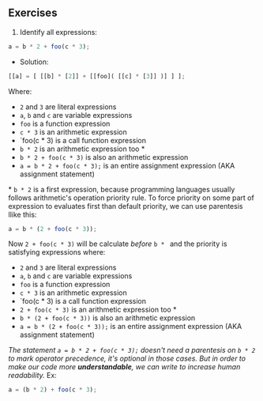 ## Exercises
1. Identify all expressions:
 
```js
a = b * 2 + foo(c * 3);
```

- Solution:

```js
[[a] = [ [[b] * [2]] + [[foo]( [[c] * [3]] )] ] ];
```

Where:
- `2` and `3` are literal expressions
- `a`, `b` and `c` are variable expressions
- `foo` is a function expression
- `c * 3` is an arithmetic expression
- `foo(c * 3) is a call function expression
- `b * 2` is an arithmetic expression too \*
- `b * 2 + foo(c * 3)` is also an arithmetic expression
- `a = b * 2 + foo(c * 3);` is an entire assignment expression (AKA assignment statement)

\* `b * 2` is a first expression, because programming languages usually follows arithmetic's operation priority rule. To force priority on some part of expression to evaluates first than default priority, we can use parentesis llike this:

```js
a = b * (2 + foo(c * 3));
```

Now `2 + foo(c * 3)` will be calculate _before_ `b * ` and the priority is satisfying expressions where:
- `2` and `3` are literal expressions
- `a`, `b` and `c` are variable expressions
- `foo` is a function expression
- `c * 3` is an arithmetic expression
- `foo(c * 3) is a call function expression
- `2 + foo(c * 3)` is an arithmetic expression too \*
- `b * (2 + foo(c * 3))` is also an arithmetic expression
- `a = b * (2 + foo(c * 3));` is an entire assignment expression (AKA assignment statement)

*The statement `a = b * 2 + foo(c * 3);` doesn't need a parentesis on `b * 2` to mark operator precedence, it's optional in those cases. But in order to make our code more __understandable__, we can write to increase human readability.*
Ex:

```js
a = (b * 2) + foo(c * 3);
```

